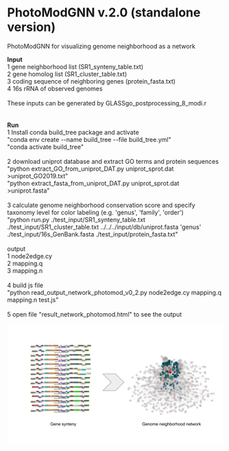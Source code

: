 # PhotoModGNN v.2.0 (standalone version)
PhotoModGNN for visualizing genome neighborhood as a network

<B>Input</B><br>
1 gene neighborhood list (SR1_synteny_table.txt)<br>
2 gene homolog list (SR1_cluster_table.txt)<br>
3 coding sequence of neighboring genes (protein_fasta.txt)<br>
4 16s rRNA of observed genomes<br>
<br>
These inputs can be generated by GLASSgo_postprocessing_8_modi.r<br>
<br>
<br>
<B>Run</B><br>
1 Install conda build_tree package and activate<br>
  "conda env create --name build_tree --file build_tree.yml"<br>
  "conda activate build_tree"<br>
  <br>
2 download uniprot database and extract GO terms and protein sequences<br>
  "python extract_GO_from_uniprot_DAT.py uniprot_sprot.dat >uniprot_GO2019.txt"<br>
  "python extract_fasta_from_uniprot_DAT.py uniprot_sprot.dat >uniprot.fasta"<br>
<br>
3 calculate genome neighborhood conservation score and specify taxonomy level for color labeling (e.g. 'genus', 'family', 'order')<br>
  "python run.py ./test_input/SR1_synteny_table.txt ./test_input/SR1_cluster_table.txt ../../../input/db/uniprot.fasta 'genus' ./test_input/16s_GenBank.fasta ./test_input/protein_fasta.txt"<br>
  <br>
  output<br>
  1 node2edge.cy <br>
  2 mapping.q <br>
  3 mapping.n<br>
  <br>
4 build js file<br>
  "python read_output_network_photomod_v0_2.py node2edge.cy mapping.q mapping.n test.js"<br>
  <br>
5 open file "result_network_photomod.html" to see the output<br>

![Screenshot](https://github.com/asangphukieo/PhotoModGNN/blob/master/slid_pic.svg)

